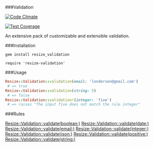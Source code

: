 ###Validation

[![Code Climate](https://codeclimate.com/github/Resize/Validation/badges/gpa.svg)](https://codeclimate.com/github/Resize/Validation)

[![Test Coverage](https://codeclimate.com/github/Resize/Validation/badges/coverage.svg)](https://codeclimate.com/github/Resize/Validation)

An extensive pack of customizable and extensible validation.

###Installation

```shell
gem install resize_validation
```

```shell
require 'resize-validation'
```

###Usage

```ruby
Resize::Validation::validation(email: 'londerson@gmail.com')
 # => true
Resize::Validation::validation(string: 5)
 # => false
Resize::Validation::validation!(integer: 'five')
 # => raises "The input five does not match the rule integer"
```

###Rules

[Resize::Validation::validate(boolean:)](https://github.com/Resize/Validation/blob/master/lib/resize/rules/is_boolean.rb "Title")
[Resize::Validation::validate(date:)](https://github.com/Resize/Validation/blob/master/lib/resize/rules/is_date.rb "Title")
[Resize::Validation::validate(email:)](https://github.com/Resize/Validation/blob/master/lib/resize/rules/is_email.rb "Title")
[Resize::Validation::validate(integer:)](https://github.com/Resize/Validation/blob/master/lib/resize/rules/is_integer.rb "Title")
[Resize::Validation::validate(json:)](https://github.com/Resize/Validation/blob/master/lib/resize/rules/is_json.rb "Title")
[Resize::Validation::validate(positive:)](https://github.com/Resize/Validation/blob/master/lib/resize/rules/is_positive.rb "Title")
[Resize::Validation::validate(string:)](https://github.com/Resize/Validation/blob/master/lib/resize/rules/is_string.rb "Title")

